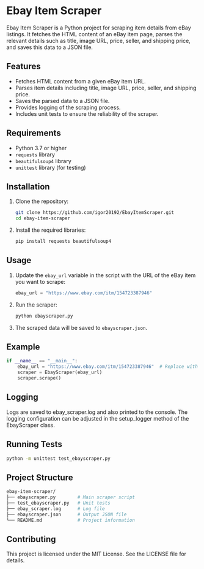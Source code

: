 # Ebay Item Scraper

Ebay Item Scraper is a Python project for scraping item details from eBay listings. It fetches the HTML content of an eBay item page, parses the relevant details such as title, image URL, price, seller, and shipping price, and saves this data to a JSON file.

## Features

- Fetches HTML content from a given eBay item URL.
- Parses item details including title, image URL, price, seller, and shipping price.
- Saves the parsed data to a JSON file.
- Provides logging of the scraping process.
- Includes unit tests to ensure the reliability of the scraper.

## Requirements

- Python 3.7 or higher
- `requests` library
- `beautifulsoup4` library
- `unittest` library (for testing)

## Installation

1. Clone the repository:
    ```bash
    git clone https://github.com/igor20192/EbayItemScraper.git
    cd ebay-item-scraper
    ```

2. Install the required libraries:
    ```bash
    pip install requests beautifulsoup4
    ```

## Usage

1. Update the `ebay_url` variable in the script with the URL of the eBay item you want to scrape:
    ```python
    ebay_url = "https://www.ebay.com/itm/154723387946"
    ```

2. Run the scraper:
    ```bash
    python ebayscraper.py
    ```

3. The scraped data will be saved to `ebayscraper.json`.

## Example

```python
if __name__ == "__main__":
    ebay_url = "https://www.ebay.com/itm/154723387946"  # Replace with the actual item URL
    scraper = EbayScraper(ebay_url)
    scraper.scrape()
```

## Logging

Logs are saved to ebay_scraper.log and also printed to the console. The logging configuration can be adjusted in the setup_logger method of the EbayScraper class.

## Running Tests

```bash
python -m unittest test_ebayscraper.py 
```

## Project Structure

```bash
ebay-item-scraper/
├── ebayscraper.py        # Main scraper script
├── test_ebayscraper.py   # Unit tests
├── ebay_scraper.log      # Log file
├── ebayscraper.json      # Output JSON file
└── README.md             # Project information
```
## Contributing

This project is licensed under the MIT License. See the LICENSE file for details.